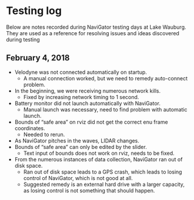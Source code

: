 # Testing log
Below are notes recorded during NaviGator testing days at Lake Wauburg. They are used as a reference for resolving issues and ideas discovered during testing

## February 4, 2018
* Velodyne was not connected automatically on startup.
  * A manual connection worked, but we need to remedy auto-connect problem.
* In the beginning, we were receiving numerous network kills.
  * Fixed by increasing network timing to 1 second.
* Battery monitor did not launch automatically with NaviGator.
  * Manual launch was necessary, need to find problem with automatic launch.
* Bounds of “safe area” on rviz did not get the correct enu frame coordinates.
  * Needed to rerun.
* As NaviGator pitches in the waves, LIDAR changes.
* Bounds of “safe area” can only be edited by the slider.
  * Text input of bounds does not work on rviz, needs to be fixed.
* From the numerous instances of data collection, NaviGator ran out of disk space.
  * Ran out of disk space leads to a GPS crash, which leads to losing control of NaviGator, which is not good at all.
  * Suggested remedy is an external hard drive with a larger capacity, as losing control is not something that should happen.